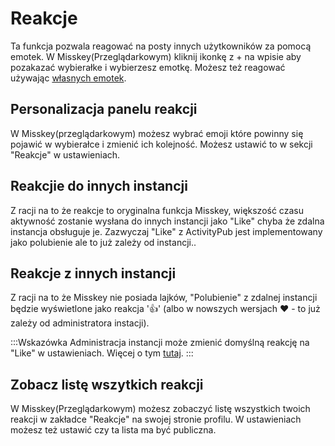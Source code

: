 # Reakcje

Ta funkcja pozwala reagować na posty innych użytkowników za pomocą emotek.
W Misskey(Przeglądarkowym) kliknij ikonkę z + na wpisie aby pozakazać wybierałke i wybierzesz emotkę. Możesz też reagować używając [własnych emotek](./custom-emoji.md).

## Personalizacja panelu reakcji

W Misskey(przeglądarkowym) możesz wybrać emoji które powinny się pojawić w wybierałce i zmienić ich kolejność.
Możesz ustawić to w sekcji "Reakcje" w ustawieniach.

## Reakcjie do innych instancji

Z racji na to że reakcje to oryginalna funkcja Misskey, większość czasu aktywność zostanie wysłana do innych instancji jako "Like" chyba że zdalna instancja obsługuje je.
Zazwyczaj "Like" z ActivityPub jest implementowany jako polubienie ale to już zależy od instancji..

## Reakcje z innych instancji

Z racji na to że Misskey nie posiada lajków, "Polubienie" z zdalnej instancji będzie wyświetlone jako reakcja '👍' (albo w nowszych wersjach ❤ - to już zależy od administratora instacji).

:::Wskazówka
Administracja instancji może zmienić domyślną reakcję na "Like" w ustawieniach. Więcej o tym  [tutaj](../admin/default-reaction.md).
:::

## Zobacz listę wszytkich reakcji

W Misskey(Przeglądarkowym) możesz zobaczyć listę wszystkich twoich reakcji w zakładce "Reakcje" na swojej stronie profilu.
W ustawieniach możesz też ustawić czy ta lista ma być publiczna.
